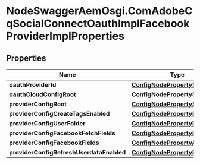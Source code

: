# NodeSwaggerAemOsgi.ComAdobeCqSocialConnectOauthImplFacebookProviderImplProperties

## Properties

Name | Type | Description | Notes
------------ | ------------- | ------------- | -------------
**oauthProviderId** | [**ConfigNodePropertyString**](ConfigNodePropertyString.md) |  | [optional] 
**oauthCloudConfigRoot** | [**ConfigNodePropertyString**](ConfigNodePropertyString.md) |  | [optional] 
**providerConfigRoot** | [**ConfigNodePropertyString**](ConfigNodePropertyString.md) |  | [optional] 
**providerConfigCreateTagsEnabled** | [**ConfigNodePropertyBoolean**](ConfigNodePropertyBoolean.md) |  | [optional] 
**providerConfigUserFolder** | [**ConfigNodePropertyDropDown**](ConfigNodePropertyDropDown.md) |  | [optional] 
**providerConfigFacebookFetchFields** | [**ConfigNodePropertyBoolean**](ConfigNodePropertyBoolean.md) |  | [optional] 
**providerConfigFacebookFields** | [**ConfigNodePropertyArray**](ConfigNodePropertyArray.md) |  | [optional] 
**providerConfigRefreshUserdataEnabled** | [**ConfigNodePropertyBoolean**](ConfigNodePropertyBoolean.md) |  | [optional] 


